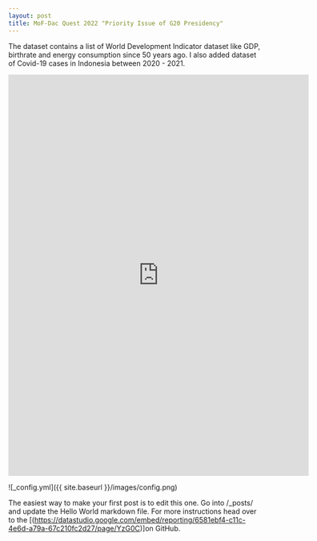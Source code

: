 ```yaml
---
layout: post
title: MoF-Dac Quest 2022 "Priority Issue of G20 Presidency" 
---
```


The dataset contains a list of World Development Indicator dataset like GDP, birthrate and energy consumption since 50 years ago. I also added dataset of Covid-19 cases in Indonesia between 2020 - 2021.
<iframe width="600" height="800" src="https://datastudio.google.com/embed/reporting/6581ebf4-c11c-4e6d-a79a-67c210fc2d27/page/YzG0C" frameborder="0" style="border:0" allowfullscreen></iframe>

![_config.yml]({{ site.baseurl }}/images/config.png)

The easiest way to make your first post is to edit this one. Go into /_posts/ and update the Hello World markdown file. For more instructions head over to the [(https://datastudio.google.com/embed/reporting/6581ebf4-c11c-4e6d-a79a-67c210fc2d27/page/YzG0C)]on GitHub.
